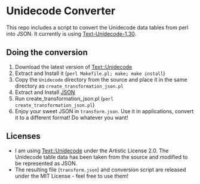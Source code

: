 # Unidecode Converter
This repo includes a script to convert the Unidecode data tables from perl into JSON. It currently is using [Text-Unidecode-1.30](http://search.cpan.org/~sburke/Text-Unidecode-1.30/).

## Doing the conversion
 1. Download the latest version of [Text::Unidecode](http://search.cpan.org/perldoc/Text::Unidecode)
 2. Extract and Install it (`perl Makefile.pl; make; make install`)
 3. Copy the `Unidecode` directory from the source and place it in the same directory as `create_transformation_json.pl`
 4. Extract and Install [JSON](http://search.cpan.org/perldoc?JSON)
 5. Run create_transformation_json.pl (`perl create_transformation_json.pl`)
 6. Enjoy your sweet JSON in `transform.json`. Use it in applications, convert it to a different format! Do whatever you want!

## Licenses
 - I am using [Text::Unidecode](http://search.cpan.org/~sburke/Text-Unidecode-1.27/lib/Text/Unidecode.pm) under the Artistic License 2.0. The Unidecode table data has been taken from the source and modified to be represented as JSON.
 - The resulting file (`transform.json`) and conversion script are released under the MIT License - feel free to use them!
